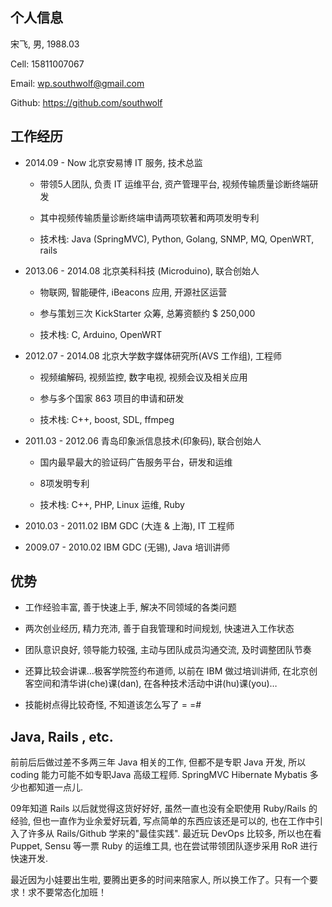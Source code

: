 ## 个人信息

宋飞,    男, 1988.03

Cell:   15811007067

Email:  wp.southwolf@gmail.com

Github: https://github.com/southwolf


## 工作经历

* 2014.09 - Now 北京安易博 IT 服务, 技术总监

	* 带领5人团队, 负责 IT 运维平台, 资产管理平台, 视频传输质量诊断终端研发
	
	* 其中视频传输质量诊断终端申请两项软著和两项发明专利

	* 技术栈: Java (SpringMVC), Python, Golang, SNMP, MQ, OpenWRT, rails
	

* 2013.06 - 2014.08 北京美科科技 (Microduino), 联合创始人

	* 物联网, 智能硬件, iBeacons 应用, 开源社区运营
	
	* 参与策划三次 KickStarter 众筹, 总筹资额约 $ 250,000
	
	* 技术栈: C, Arduino, OpenWRT

* 2012.07 - 2014.08 北京大学数字媒体研究所(AVS 工作组), 工程师

	* 视频编解码, 视频监控, 数字电视, 视频会议及相关应用
	
	* 参与多个国家 863 项目的申请和研发

	* 技术栈: C++, boost, SDL, ffmpeg
	
* 2011.03 - 2012.06 青岛印象派信息技术(印象码), 联合创始人

	* 国内最早最大的验证码广告服务平台，研发和运维
	
	* 8项发明专利

	* 技术栈: C++, PHP, Linux 运维, Ruby
	
* 2010.03 - 2011.02 IBM GDC (大连 & 上海), IT 工程师
	
* 2009.07 - 2010.02 IBM GDC (无锡), Java 培训讲师

	
## 优势

* 工作经验丰富, 善于快速上手, 解决不同领域的各类问题

* 两次创业经历, 精力充沛, 善于自我管理和时间规划, 快速进入工作状态

* 团队意识良好, 领导能力较强, 主动与团队成员沟通交流, 及时调整团队节奏

* 还算比较会讲课…极客学院签约布道师, 以前在 IBM 做过培训讲师, 在北京创客空间和清华讲(che)课(dan), 在各种技术活动中讲(hu)课(you)…

* 技能树点得比较奇怪, 不知道该怎么写了 = =#

## Java, Rails , etc.

前前后后做过差不多两三年 Java 相关的工作, 但都不是专职 Java 开发, 所以 coding 能力可能不如专职Java 高级工程师. SpringMVC Hibernate Mybatis 多少也都知道一点儿.

09年知道 Rails 以后就觉得这货好好好, 虽然一直也没有全职使用 Ruby/Rails 的经验, 但也一直作为业余爱好玩着, 写点简单的东西应该还是可以的, 也在工作中引入了许多从 Rails/Github 学来的"最佳实践". 最近玩 DevOps 比较多, 所以也在看 Puppet, Sensu 等一票 Ruby 的运维工具, 也在尝试带领团队逐步采用 RoR 进行快速开发. 

最近因为小娃要出生啦, 要腾出更多的时间来陪家人, 所以换工作了。只有一个要求！求不要常态化加班！

